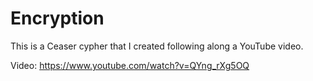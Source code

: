 # Encryption

This is a Ceaser cypher that I created following along a YouTube video.

Video: https://www.youtube.com/watch?v=QYng_rXg5OQ
